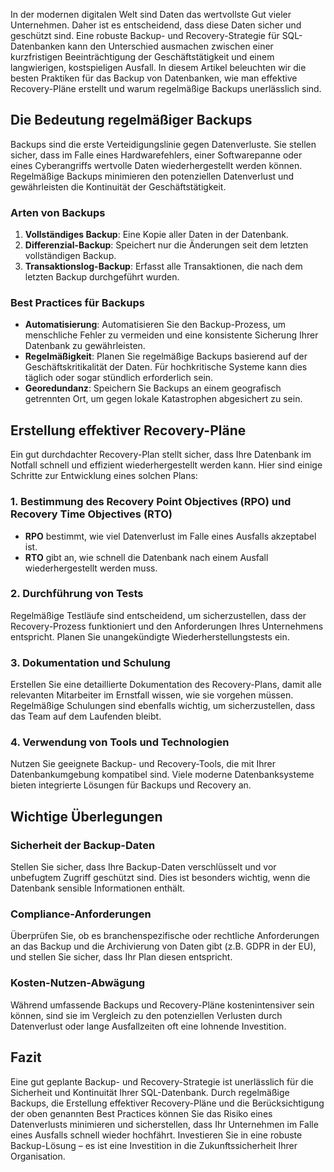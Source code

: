 In der modernen digitalen Welt sind Daten das wertvollste Gut vieler Unternehmen. Daher ist es entscheidend, dass diese Daten sicher und geschützt sind. Eine robuste Backup- und Recovery-Strategie für SQL-Datenbanken kann den Unterschied ausmachen zwischen einer kurzfristigen Beeinträchtigung der Geschäftstätigkeit und einem langwierigen, kostspieligen Ausfall. In diesem Artikel beleuchten wir die besten Praktiken für das Backup von Datenbanken, wie man effektive Recovery-Pläne erstellt und warum regelmäßige Backups unerlässlich sind.

## Die Bedeutung regelmäßiger Backups

Backups sind die erste Verteidigungslinie gegen Datenverluste. Sie stellen sicher, dass im Falle eines Hardwarefehlers, einer Softwarepanne oder eines Cyberangriffs wertvolle Daten wiederhergestellt werden können. Regelmäßige Backups minimieren den potenziellen Datenverlust und gewährleisten die Kontinuität der Geschäftstätigkeit.

### Arten von Backups

1. **Vollständiges Backup**: Eine Kopie aller Daten in der Datenbank.
2. **Differenzial-Backup**: Speichert nur die Änderungen seit dem letzten vollständigen Backup.
3. **Transaktionslog-Backup**: Erfasst alle Transaktionen, die nach dem letzten Backup durchgeführt wurden.

### Best Practices für Backups

- **Automatisierung**: Automatisieren Sie den Backup-Prozess, um menschliche Fehler zu vermeiden und eine konsistente Sicherung Ihrer Datenbank zu gewährleisten.
- **Regelmäßigkeit**: Planen Sie regelmäßige Backups basierend auf der Geschäftskritikalität der Daten. Für hochkritische Systeme kann dies täglich oder sogar stündlich erforderlich sein.
- **Georedundanz**: Speichern Sie Backups an einem geografisch getrennten Ort, um gegen lokale Katastrophen abgesichert zu sein.

## Erstellung effektiver Recovery-Pläne

Ein gut durchdachter Recovery-Plan stellt sicher, dass Ihre Datenbank im Notfall schnell und effizient wiederhergestellt werden kann. Hier sind einige Schritte zur Entwicklung eines solchen Plans:

### 1. Bestimmung des Recovery Point Objectives (RPO) und Recovery Time Objectives (RTO)

- **RPO** bestimmt, wie viel Datenverlust im Falle eines Ausfalls akzeptabel ist.
- **RTO** gibt an, wie schnell die Datenbank nach einem Ausfall wiederhergestellt werden muss.

### 2. Durchführung von Tests

Regelmäßige Testläufe sind entscheidend, um sicherzustellen, dass der Recovery-Prozess funktioniert und den Anforderungen Ihres Unternehmens entspricht. Planen Sie unangekündigte Wiederherstellungstests ein.

### 3. Dokumentation und Schulung

Erstellen Sie eine detaillierte Dokumentation des Recovery-Plans, damit alle relevanten Mitarbeiter im Ernstfall wissen, wie sie vorgehen müssen. Regelmäßige Schulungen sind ebenfalls wichtig, um sicherzustellen, dass das Team auf dem Laufenden bleibt.

### 4. Verwendung von Tools und Technologien

Nutzen Sie geeignete Backup- und Recovery-Tools, die mit Ihrer Datenbankumgebung kompatibel sind. Viele moderne Datenbanksysteme bieten integrierte Lösungen für Backups und Recovery an.

## Wichtige Überlegungen

### Sicherheit der Backup-Daten

Stellen Sie sicher, dass Ihre Backup-Daten verschlüsselt und vor unbefugtem Zugriff geschützt sind. Dies ist besonders wichtig, wenn die Datenbank sensible Informationen enthält.

### Compliance-Anforderungen

Überprüfen Sie, ob es branchenspezifische oder rechtliche Anforderungen an das Backup und die Archivierung von Daten gibt (z.B. GDPR in der EU), und stellen Sie sicher, dass Ihr Plan diesen entspricht.

### Kosten-Nutzen-Abwägung

Während umfassende Backups und Recovery-Pläne kostenintensiver sein können, sind sie im Vergleich zu den potenziellen Verlusten durch Datenverlust oder lange Ausfallzeiten oft eine lohnende Investition.

## Fazit

Eine gut geplante Backup- und Recovery-Strategie ist unerlässlich für die Sicherheit und Kontinuität Ihrer SQL-Datenbank. Durch regelmäßige Backups, die Erstellung effektiver Recovery-Pläne und die Berücksichtigung der oben genannten Best Practices können Sie das Risiko eines Datenverlusts minimieren und sicherstellen, dass Ihr Unternehmen im Falle eines Ausfalls schnell wieder hochfährt. Investieren Sie in eine robuste Backup-Lösung – es ist eine Investition in die Zukunftssicherheit Ihrer Organisation.